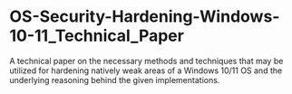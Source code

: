 # OS-Security-Hardening-Windows-10-11_Technical_Paper
A technical paper on the necessary methods and techniques that may be utilized for hardening natively weak areas of a Windows 10/11 OS and the underlying reasoning behind the given implementations.
